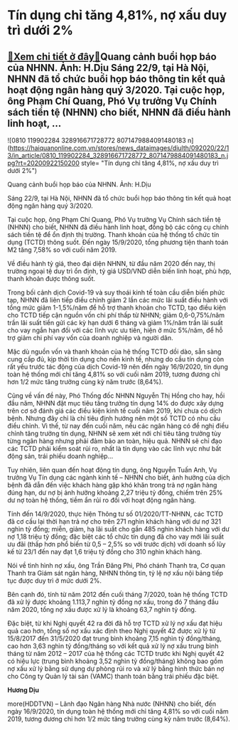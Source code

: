 Tín dụng chỉ tăng 4,81%, nợ xấu duy trì dưới 2%
===============================================

[:gift:Xem chi tiết ở đây:gift:](https://hddtvn.com/tin-dung-chi-tang-481-no-xau-duy-tri-duoi-2/)Quang cảnh buổi họp báo của NHNN. Ảnh: H.Dịu Sáng 22/9, tại Hà Nội, NHNN đã tổ chức buổi họp báo thông tin kết quả hoạt động ngân hàng quý 3/2020. Tại cuộc họp, ông Phạm Chí Quang, Phó Vụ trưởng Vụ Chính sách tiền tệ (NHNN) cho biết, NHNN đã điều hành linh hoạt, …
------------------------------------------------------------------------------------------------------------------------------------------------------------------------------------------------------------------------------------------------------------------------





![0810 119902284 328916671728772 8071479884091480183 n](https://haiquanonline.com.vn/stores/news_dataimages/diulth/092020/22/13/in_article/0810_119902284_328916671728772_8071479884091480183_n.jpg?rt=20200922150200 style= "Tín dụng chỉ tăng 4,81%, nợ xấu duy trì dưới 2%")


Quang cảnh buổi họp báo của NHNN. Ảnh: H.Dịu



Sáng 22/9, tại Hà Nội, NHNN đã tổ chức buổi họp báo thông tin kết quả hoạt động ngân hàng quý 3/2020.


Tại cuộc họp, ông Phạm Chí Quang, Phó Vụ trưởng Vụ Chính sách tiền tệ (NHNN) cho biết, NHNN đã điều hành linh hoạt, đồng bộ các công cụ chính sách tiền tệ để ổn định thị trường. Thanh khoản của hệ thống tổ chức tín dụng (TCTD) thông suốt. Đến ngày 15/9/2020, tổng phương tiện thanh toán M2 tăng 7,58% so với cuối năm 2019.


Về điều hành tỷ giá, theo đại diện NHNN, từ đầu năm 2020 đến nay, thị trường ngoại tệ duy trì ổn định, tỷ giá USD/VND diễn biến linh hoạt, phù hợp, thanh khoản được thông suốt.


Trong bối cảnh dịch Covid-19 và suy thoái kinh tế toàn cầu diễn biến phức tạp, NHNN đã liên tiếp điều chỉnh giảm 2 lần các mức lãi suất điều hành với tổng mức giảm 1-1,5%/năm để hỗ trợ thanh khoản cho TCTD, tạo điều kiện cho TCTD tiếp cận nguồn vốn chi phí thấp từ NHNN; giảm 0,6-0,75%/năm trần lãi suất tiền gửi các kỳ hạn dưới 6 tháng và giảm 1%/năm trần lãi suất cho vay ngắn hạn đối với các lĩnh vực ưu tiên, hiện ở mức 5%/năm, để hỗ trợ giảm chi phí vay vốn của doanh nghiệp và người dân.


Mặc dù nguồn vốn và thanh khoản của hệ thống TCTD dồi dào, sẵn sàng cung cấp đủ, kịp thời tín dụng cho nền kinh tế, nhưng do cầu tín dụng còn rất yếu trước tác động của dịch Covid-19 nên đến ngày 16/9/2020, tín dụng toàn hệ thống mới chỉ tăng 4,81% so với cuối năm 2019, tương đương chỉ hơn 1/2 mức tăng trưởng cùng kỳ năm trước (8,64%).


Cũng về vấn đề này, Phó Thống đốc NHNN Nguyễn Thị Hồng cho hay, hồi đầu năm, NHNN đặt mục tiêu tăng trưởng tín dụng 14% do được xây dựng trên cơ sở đánh giá các điều kiện kinh tế cuối năm 2019, khi chưa có dịch bệnh. Nhưng đây chỉ là chỉ tiêu định hướng nên một số TCTD có nhu cầu điều chỉnh. Vì thế, từ nay đến cuối năm, nếu các ngân hàng có đề nghị điều chỉnh tăng trưởng tín dụng, NHNN sẽ xem xét nới chỉ tiêu tăng trưởng tùy từng ngân hàng nhưng phải đảm bảo an toàn, hiệu quả. NHNN sẽ chỉ đạo các TCTD phải kiểm soát rủi ro, nhất là tín dụng vào các lĩnh vực như bất động sản, trái phiếu doanh nghiệp…


Tuy nhiên, liên quan đến hoạt động tín dụng, ông Nguyễn Tuấn Anh, Vụ trưởng Vụ Tín dụng các ngành kinh tế – NHNN cho biết, ảnh hưởng của dịch bệnh đã dẫn đến việc khách hàng gặp khó khăn trong trả nợ ngân hàng đúng hạn, dư nợ bị ảnh hưởng khoảng 2,27 triệu tỷ đồng, chiếm trên 25% dư nợ toàn hệ thống, tiềm ẩn rủi ro đối với hoạt động ngân hàng.


Tính đến 14/9/2020, thực hiện Thông tư số 01/2020/TT-NHNN, các TCTD đã cơ cấu lại thời hạn trả nợ cho trên 271 nghìn khách hàng với dư nợ 321 nghìn tỷ đồng; miễn, giảm, hạ lãi suất cho gần 485 nghìn khách hàng với dư nợ 1,18 triệu tỷ đồng; đặc biệt các tổ chức tín dụng đã cho vay mới lãi suất ưu đãi (thấp hơn phổ biến từ 0,5 – 2,5% so với trước dịch) với doanh số lũy kế từ 23/1 đến nay đạt 1,6 triệu tỷ đồng cho 310 nghìn khách hàng.


Nói về tình hình nợ xấu, ông Trần Đăng Phi, Phó chánh Thanh tra, Cơ quan Thanh tra Giám sát ngân hàng, NHNN thông tin, tỷ lệ nợ xấu nội bảng tiếp tục được duy trì ở mức dưới 2%.


Bên cạnh đó, tính từ năm 2012 đến cuối tháng 7/2020, toàn hệ thống TCTD đã xử lý được khoảng 1.113,7 nghìn tỷ đồng nợ xấu, trong đó 7 tháng đầu năm 2020, tổng nợ xấu được xử lý là khoảng 63,7 nghìn tỷ đồng.


Đặc biệt, từ khi Nghị quyết 42 ra đời đã hỗ trợ TCTD xử lý nợ xấu đạt hiệu quả cao hơn, tổng số nợ xấu xác định theo Nghị quyết 42 được xử lý từ 15/8/2017 đến 31/5/2020 đạt trung bình khoảng 7,15 nghìn tỷ đồng/tháng, cao hơn 3,63 nghìn tỷ đồng/tháng so với kết quả xử lý nợ xấu trung bình tháng từ năm 2012 – 2017 của hệ thống các TCTD trước khi Nghị quyết 42 có hiệu lực (trung bình khoảng 3,52 nghìn tỷ đồng/tháng) không bao gồm nợ xấu xử lý bằng sử dụng dự phòng rủi ro và xử lý bằng hình thức bán nợ cho Công ty Quản lý tài sản (VAMC) thanh toán bằng trái phiếu đặc biệt.




**Hương Dịu**



more(HDDTVN) – Lãnh đạo Ngân hàng Nhà nước (NHNN) cho biết, đến ngày 16/9/2020, tín dụng toàn hệ thống mới chỉ tăng 4,81% so với cuối năm 2019, tương đương chỉ hơn 1/2 mức tăng trưởng cùng kỳ năm trước (8,64%).

